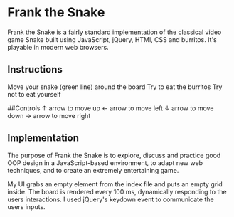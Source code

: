 # Frank the Snake
  Frank the Snake is a fairly standard implementation of the classical video game Snake
  built using JavaScript, jQuery, HTMl, CSS and burritos. It's playable in modern web browsers.

## Instructions
  Move your snake (green line) around the board
  Try to eat the burritos
  Try not to eat yourself

##Controls
  ↑ arrow to move up
  ← arrow to move left
  ↓ arrow to move down
  → arrow to move right

## Implementation
  The purpose of Frank the Snake is to explore, discuss and practice good OOP design in a JavaScript-based environment, to adapt new web techniques, and to create an extremely entertaining game.

  My UI grabs an empty element from the index file and puts an empty grid inside. The board is rendered every 100 ms, dynamically responding to the users interactions. I used jQuery's keydown event to communicate the users inputs.
